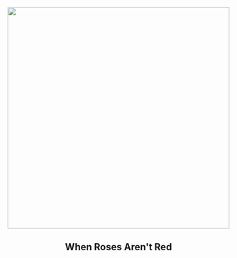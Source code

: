 
<p align="center"><img src="https://apod.nasa.gov/apod/image/2402/Rosette2024newt533mmcopy1024.png" width="500" height="500"></p>
<h2 align="center"> When Roses Aren't Red</h2>
